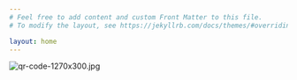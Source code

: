 ```yaml
---
# Feel free to add content and custom Front Matter to this file.
# To modify the layout, see https://jekyllrb.com/docs/themes/#overriding-theme-defaults

layout: home
---
```


![qr-code-1270x300.jpg](https://zhengxl5566.github.io/img/java-helper/qr-code-1270x300.jpg)

